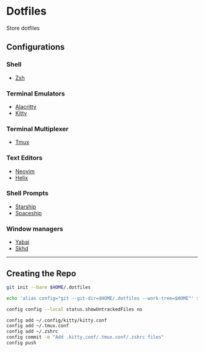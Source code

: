 # Dotfiles

Store dotfiles

## Configurations

### Shell

- [Zsh](https://github.com/ohmyzsh/ohmyzsh)

### Terminal Emulators

- [Alacritty](https://github.com/alacritty/alacritty)
- [Kitty](https://github.com/kovidgoyal/kitty)

### Terminal Multiplexer

- [Tmux](https://github.com/tmux/tmux)

### Text Editors

- [Neovim](https://github.com/neovim/neovim)
- [Helix](https://github.com/helix-editor/helix)

### Shell Prompts

- [Starship](https://github.com/starship/starship)
- [Spaceship](https://github.com/spaceship-prompt/spaceship-prompt)

### Window managers

- [Yabai](https://github.com/koekeishiya/yabai)
- [Skhd](https://github.com/koekeishiya/skhd)

---

## Creating the Repo

```sh
git init --bare $HOME/.dotfiles

echo 'alias config="git --git-dir=$HOME/.dotfiles --work-tree=$HOME"' >> ~/.zshrc

config config --local status.showUntrackedFiles no

config add ~/.config/kitty/kitty.conf
config add ~/.tmux.conf
config add ~/.zshrc
config commit -m "Add .kitty.conf/.tmux.conf/.zshrc files"
config push
```
